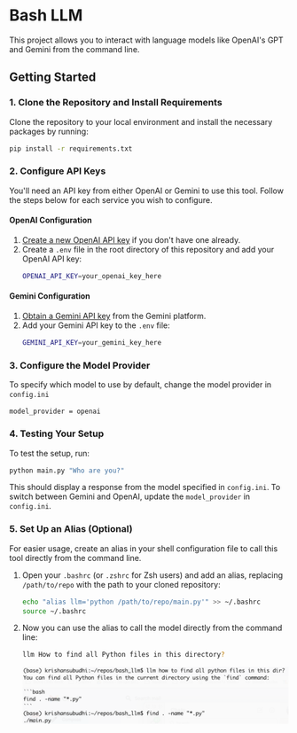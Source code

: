 # Bash LLM

This project allows you to interact with language models like OpenAI's GPT and Gemini from the command line.

## Getting Started

### 1. Clone the Repository and Install Requirements

Clone the repository to your local environment and install the necessary packages by running:

```bash
pip install -r requirements.txt
```

### 2. Configure API Keys

You'll need an API key from either OpenAI or Gemini to use this tool. Follow the steps below for each service you wish to configure.

#### OpenAI Configuration

1. [Create a new OpenAI API key](https://platform.openai.com/docs/quickstart/create-and-export-an-api-key) if you don't have one already.
2. Create a `.env` file in the root directory of this repository and add your OpenAI API key:
   ```bash
   OPENAI_API_KEY=your_openai_key_here
   ```

#### Gemini Configuration

1. [Obtain a Gemini API key](https://ai.google.dev/gemini-api/docs/api-key) from the Gemini platform.
2. Add your Gemini API key to the `.env` file:
   ```bash
   GEMINI_API_KEY=your_gemini_key_here
   ```

### 3. Configure the Model Provider

To specify which model to use by default, change the model provider in `config.ini`

```
model_provider = openai
```

### 4. Testing Your Setup

To test the setup, run:

```bash
python main.py "Who are you?"
```

This should display a response from the model specified in `config.ini`. To switch between Gemini and OpenAI, update the `model_provider` in `config.ini`.

### 5. Set Up an Alias (Optional)

For easier usage, create an alias in your shell configuration file to call this tool directly from the command line.

1. Open your `.bashrc` (or `.zshrc` for Zsh users) and add an alias, replacing `/path/to/repo` with the path to your cloned repository:
   ```bash
   echo "alias llm='python /path/to/repo/main.py'" >> ~/.bashrc
   source ~/.bashrc
   ```
2. Now you can use the alias to call the model directly from the command line:
   ```bash
   llm How to find all Python files in this directory?
   ```

    ![demo screenshot shell](./demo_screenshot.png)
